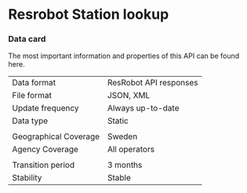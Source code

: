 # Resrobot Station lookup

### Data card

The most important information and properties of this API can be found here.

|  |  |
| :--- | :--- |
| Data format | ResRobot API responses |
| File format | JSON, XML |
| Update frequency | Always up-to-date |
| Data type  | Static |
|  |  |
| Geographical Coverage | Sweden |
| Agency Coverage | All operators |
|  |  |
| Transition period | 3 months |
| Stability | Stable |

